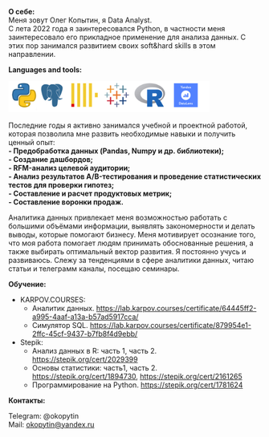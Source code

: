 **О себе:**  
Меня зовут Олег Копытин, я Data Analyst.   
С лета 2022 года я заинтересовался Python, в частности меня заинтересовало его прикладное применение для анализа данных. 
С этих пор занимался развитием своих soft&hard skills в этом направлении. 

**Languages and tools:**

<img src="https://github.com/Olegoko/Olegoko/blob/main/Лого.jpg" width="400" alt="Image description">

Последние годы я активно занимался учебной и проектной работой, которая позволила мне развить необходимые навыки и получить ценный опыт:  
**- Предобработка данных (Pandas, Numpy и др. библиотеки);**  
**- Создание дашбордов;**  
**- RFM-анализ целевой аудитории;**  
**- Анализ результатов A/B-тестирования и проведение статистических тестов для проверки гипотез;**  
**- Составление и расчет продуктовых метрик;**  
**- Составление воронки продаж.**

Аналитика данных привлекает меня возможностью работать с большими объёмами информации, выявлять закономерности и делать выводы, которые помогают бизнесу. Меня мотивирует осознание того, что моя работа помогает людям принимать обоснованные решения, а также выбирать оптимальный вектор развития.
Я постоянно учусь и развиваюсь. Слежу за тенденциями в сфере аналитики данных, читаю статьи и телеграмм каналы, посещаю семинары.


**Обучение:**

- KARPOV.COURSES:
  - Аналитик данных. https://lab.karpov.courses/certificate/64445ff2-a995-4aaf-a13a-b57ad5917cca/
  - Симулятор SQL. https://lab.karpov.courses/certificate/879954e1-2ffc-45cf-9437-b7fb8f4d9ebb/
- Stepik:
  - Анализ данных в R: часть 1, часть 2. https://stepik.org/cert/2029399
  - Основы статистики: часть1, часть 2. https://stepik.org/cert/1894730, https://stepik.org/cert/2161265
  - Программирование на Python. https://stepik.org/cert/1781624
 
**Контакты:**   

Telegram: @okopytin  
Mail: okopytin@yandex.ru









<!---
Olegoko/Olegoko is a ✨ special ✨ repository because its `README.md` (this file) appears on your GitHub profile.
You can click the Preview link to take a look at your changes.
--->

